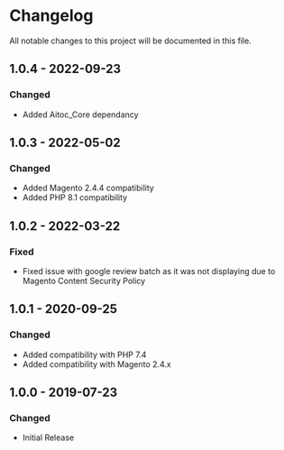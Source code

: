 # Changelog
All notable changes to this project will be documented in this file.

## 1.0.4 - 2022-09-23
### Changed
- Added Aitoc_Core dependancy

## 1.0.3 - 2022-05-02
### Changed
- Added Magento 2.4.4 compatibility
- Added PHP 8.1 compatibility

## 1.0.2 - 2022-03-22
### Fixed
- Fixed issue with google review batch as it was not displaying due to Magento Content Security Policy

## 1.0.1 - 2020-09-25
### Changed
- Added compatibility with PHP 7.4
- Added compatibility with Magento 2.4.x

## 1.0.0 - 2019-07-23
### Changed
- Initial Release
